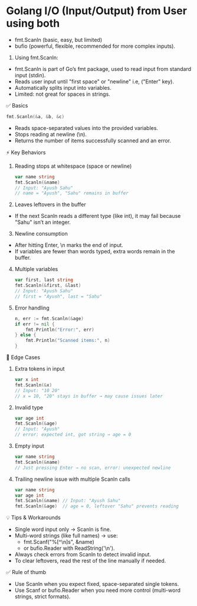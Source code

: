 # Golang I/O (Input/Output) from User using both

- fmt.Scanln (basic, easy, but limited)
- bufio (powerful, flexible, recommended for more complex inputs).

1. Using fmt.Scanln:
- fmt.Scanln is part of Go’s fmt package, used to read input from standard input (stdin).
- Reads user input until "first space" or "newline" i.e, ("Enter" key).
- Automatically splits input into variables.
- Limited: not great for spaces in strings.

✅ Basics

```go
fmt.Scanln(&a, &b, &c)
```
- Reads space-separated values into the provided variables.
- Stops reading at newline (\n).
- Returns the number of items successfully scanned and an error.

⚡ Key Behaviors

1. Reading stops at whitespace (space or newline)

    ```go
    var name string
    fmt.Scanln(&name)
    // Input: "Ayush Sahu"
    // name = "Ayush", "Sahu" remains in buffer
    ```

2. Leaves leftovers in the buffer
 - If the next Scanln reads a different type (like int), it may fail because "Sahu" isn’t an integer.

3. Newline consumption
 - After hitting Enter, \n marks the end of input.
 - If variables are fewer than words typed, extra words remain in the buffer.

4. Multiple variables

    ```go
    var first, last string
    fmt.Scanln(&first, &last)
    // Input: "Ayush Sahu"
    // first = "Ayush", last = "Sahu"
    ```
5. Error handling

    ```go
    n, err := fmt.Scanln(&age)
    if err != nil {
        fmt.Println("Error:", err)
    } else {
        fmt.Println("Scanned items:", n)
    }
    ```

🧨 Edge Cases

1. Extra tokens in input

    ```go
    var x int
    fmt.Scanln(&x)
    // Input: "10 20"
    // x = 10, "20" stays in buffer → may cause issues later
    ```

2. Invalid type

    ```go
    var age int
    fmt.Scanln(&age)
    // Input: "Ayush"
    // error: expected int, got string → age = 0
    ```


3. Empty input

    ```go
    var name string
    fmt.Scanln(&name)
    // Just pressing Enter → no scan, error: unexpected newline
    ```

4. Trailing newline issue with multiple Scanln calls

    ```go
    var name string
    var age int
    fmt.Scanln(&name) // Input: "Ayush Sahu"
    fmt.Scanln(&age)  // age = 0, leftover "Sahu" prevents reading
    ```

💡 Tips & Workarounds

- Single word input only → Scanln is fine.
- Multi-word strings (like full names) → use:
    - fmt.Scanf("%[^\n]s", &name)
    - or bufio.Reader with ReadString('\n').
- Always check errors from Scanln to detect invalid input.
- To clear leftovers, read the rest of the line manually if needed.

✅ Rule of thumb

- Use Scanln when you expect fixed, space-separated single tokens.
- Use Scanf or bufio.Reader when you need more control (multi-word strings, strict formats).
